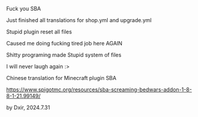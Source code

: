 Fuck you SBA

Just finished all translations for shop.yml and upgrade.yml

Stupid plugin reset all files

Caused me doing fucking tired job here AGAIN

Shitty programing made Stupid system of files

I will never laugh again :>


Chinese translation for Minecraft plugin SBA

https://www.spigotmc.org/resources/sba-screaming-bedwars-addon-1-8-8-1-21.99149/

by Dxir, 2024.7.31
